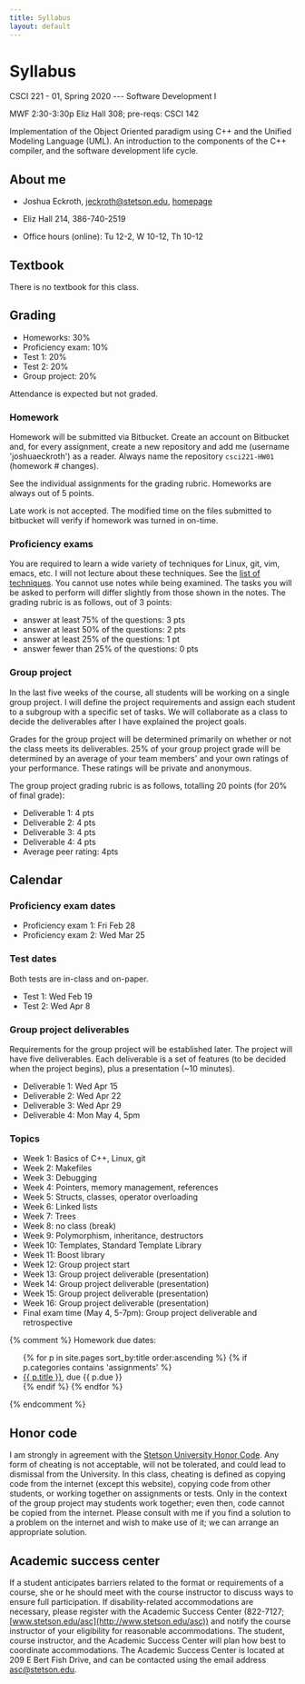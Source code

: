 ```yaml
---
title: Syllabus
layout: default
---
```


# Syllabus

CSCI 221 - 01, Spring 2020 --- Software Development I

MWF 2:30-3:30p Eliz Hall 308; pre-reqs: CSCI 142

Implementation of the Object Oriented paradigm using C++ and the Unified Modeling Language (UML). An introduction to the components of the C++ compiler, and the software development life cycle.

## About me

- Joshua Eckroth, [jeckroth@stetson.edu](mailto:jeckroth@stetson.edu), [homepage](http://www2.stetson.edu/~jeckroth/)

- Eliz Hall 214, 386-740-2519

- Office hours (online): Tu 12-2, W 10-12, Th 10-12

## Textbook

There is no textbook for this class.

## Grading

- Homeworks: 30%
- Proficiency exam: 10%
- Test 1: 20%
- Test 2: 20%
- Group project: 20%

Attendance is expected but not graded.

### Homework

Homework will be submitted via Bitbucket. Create an account on Bitbucket and, for every assignment, create a new repository and add me (username 'joshuaeckroth') as a reader. Always name the repository `csci221-HW01` (homework \# changes).

See the individual assignments for the grading rubric. Homeworks are always out of 5 points.

Late work is not accepted. The modified time on the files submitted to bitbucket will verify if homework was turned in on-time.

### Proficiency exams

You are required to learn a wide variety of techniques for Linux, git, vim, emacs, etc. I will not lecture about these techniques. See the [list of techniques](/guide/proficiency-exams.html). You cannot use notes while being examined. The tasks you will be asked to perform will differ slightly from those shown in the notes. The grading rubric is as follows, out of 3 points:

- answer at least 75% of the questions: 3 pts
- answer at least 50% of the questions: 2 pts
- answer at least 25% of the questions: 1 pt
- answer fewer than 25% of the questions: 0 pts

### Group project

In the last five weeks of the course, all students will be working on a single group project. I will define the project requirements and assign each student to a subgroup with a specific set of tasks. We will collaborate as a class to decide the deliverables after I have explained the project goals.

Grades for the group project will be determined primarily on whether or not the class meets its deliverables. 25% of your group project grade will be determined by an average of your team members' and your own ratings of your performance. These ratings will be private and anonymous.

The group project grading rubric is as follows, totalling 20 points (for 20% of final grade):

- Deliverable 1: 4 pts
- Deliverable 2: 4 pts
- Deliverable 3: 4 pts
- Deliverable 4: 4 pts
- Average peer rating: 4pts

## Calendar

### Proficiency exam dates

- Proficiency exam 1: Fri Feb 28
- Proficiency exam 2: Wed Mar 25

### Test dates

Both tests are in-class and on-paper.

- Test 1: Wed Feb 19
- Test 2: Wed Apr 8

### Group project deliverables

Requirements for the group project will be established later. The project will have five deliverables. Each deliverable is a set of features (to be decided when the project begins), plus a presentation (~10 minutes).

- Deliverable 1: Wed Apr 15
- Deliverable 2: Wed Apr 22
- Deliverable 3: Wed Apr 29
- Deliverable 4: Mon May 4, 5pm

### Topics

- Week 1: Basics of C++, Linux, git
- Week 2: Makefiles
- Week 3: Debugging
- Week 4: Pointers, memory management, references
- Week 5: Structs, classes, operator overloading
- Week 6: Linked lists
- Week 7: Trees
- Week 8: no class (break)
- Week 9: Polymorphism, inheritance, destructors
- Week 10: Templates, Standard Template Library
- Week 11: Boost library
- Week 12: Group project start
- Week 13: Group project deliverable (presentation)
- Week 14: Group project deliverable (presentation)
- Week 15: Group project deliverable (presentation)
- Week 16: Group project deliverable (presentation)
- Final exam time (May 4, 5-7pm): Group project deliverable and retrospective


{% comment %}
Homework due dates:

<ul>
{% for p in site.pages sort_by:title order:ascending %}
{% if p.categories contains 'assignments' %}
<li>
<a href="{{ p.url }}">{{ p.title }}</a>, due {{ p.due }}
</li>
{% endif %}
{% endfor %}
</ul>
{% endcomment %}


## Honor code

I am strongly in agreement with the
[Stetson University Honor Code](http://www.stetson.edu/other/honor-system/). Any
form of cheating is not acceptable, will not be tolerated, and could
lead to dismissal from the University. In this class, cheating is defined as copying code from the internet (except this website), copying code from other students, or working together on assignments or tests. Only in the context of the group project may students work together; even then, code cannot be copied from the internet. Please consult with me if you find a solution to a problem on the internet and wish to make use of it; we can arrange an appropriate solution.

## Academic success center

If a student anticipates barriers related to the format or
requirements of a course, she or he should meet with the course
instructor to discuss ways to ensure full participation. If
disability-related accommodations are necessary, please register with
the Academic Success Center (822-7127;
[www.stetson.edu/asc](http://www.stetson.edu/asc)) and notify the
course instructor of your eligibility for reasonable
accommodations. The student, course instructor, and the Academic
Success Center will plan how best to coordinate accommodations. The
Academic Success Center is located at 209 E Bert Fish Drive, and can
be contacted using the email address
[asc@stetson.edu](mailto:asc@stetson.edu).
